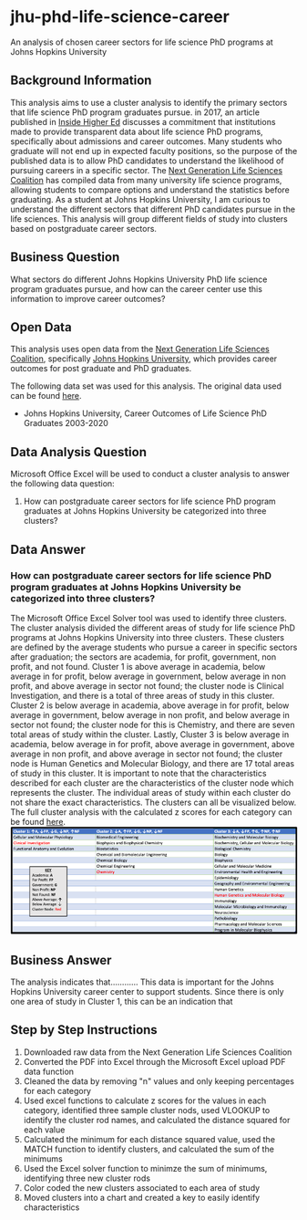# jhu-phd-life-science-career
An analysis of chosen career sectors for life science PhD programs at Johns Hopkins University

## Background Information
This analysis aims to use a cluster analysis to identify the primary sectors that life science PhD program graduates pursue. in 2017, an article published in [Inside Higher Ed](https://www.insidehighered.com/news/2017/12/15/new-calls-clear-easily-accessible-data-phd-program-outcomes-life-sciences) discusses a commitment that institutions made to provide transparent data about life science PhD programs, specifically about admissions and career outcomes. Many students who graduate will not end up in expected faculty positions, so the purpose of the published data is to allow PhD candidates to understand the likelihood of pursuing careers in a specific sector. The [Next Generation Life Sciences Coalition](https://nglscoalition.org/coalition-data/) has compiled data from many university life science programs, allowing students to compare options and understand the statistics before graduating. As a student at Johns Hopkins University, I am curious to understand the different sectors that different PhD candidates pursue in the life sciences. This analysis will group different fields of study into clusters based on postgraduate career sectors.   

## Business Question
What sectors do different Johns Hopkins University PhD life science program graduates pursue, and how can the career center use this information to improve career outcomes? 

## Open Data
This analysis uses open data from the [Next Generation Life Sciences Coalition](https://nglscoalition.org/coalition-data/), specifically [Johns Hopkins University](https://provost.jhu.edu/wp-content/uploads/sites/4/2020/09/ADA-Tables.pdf), which provides career outcomes for post graduate and PhD graduates. 

The following data set was used for this analysis. The original data used can be found [here](https://github.com/cshah13/jhu-phd-life-science-career/blob/main/Original%20Data.xlsx).
- Johns Hopkins University, Career Outcomes of Life Science PhD Graduates 2003-2020

## Data Analysis Question
Microsoft Office Excel will be used to conduct a cluster analysis to answer the following data question:
1. How can postgraduate career sectors for life science PhD program graduates at Johns Hopkins University be categorized into three clusters?

## Data Answer
### How can postgraduate career sectors for life science PhD program graduates at Johns Hopkins University be categorized into three clusters?
The Microsoft Office Excel Solver tool was used to identify three clusters. The cluster analysis divided the different areas of study for life science PhD programs at Johns Hopkins University into three clusters. These clusters are defined by the average students who pursue a career in specific sectors after graduation; the sectors are academia, for profit, government, non profit, and not found. Cluster 1 is above average in academia, below average in for profit, below average in government, below average in non profit, and above average in sector not found; the cluster node is Clinical Investigation, and there is a total of three areas of study in this cluster. Cluster 2 is below average in academia, above average in for profit, below average in government, below average in non profit, and below average in sector not found; the cluster node for this is Chemistry, and there are seven total areas of study within the cluster. Lastly, Cluster 3 is below average in academia, below average in for profit, above average in government, above average in non profit, and above average in sector not found; the cluster node is Human Genetics and Molecular Biology, and there are 17 total areas of study in this cluster. It is important to note that the characteristics described for each cluster are the characteristics of the cluster node which represents the cluster. The individual areas of study within each cluster do not share the exact characteristics. The clusters can all be visualized below. The full cluster analysis with the calculated z scores for each category can be found [here](https://github.com/cshah13/jhu-phd-life-science-career/blob/main/Cluster%20Analysis.xlsx).
![alttext](https://github.com/cshah13/jhu-phd-life-science-career/blob/main/Visualization%20of%20Clusters.png)
## Business Answer
The analysis indicates that............ This data is important for the Johns Hopkins University career center to support students. Since there is only one area of study in Cluster 1, this can be an indication that 

## Step by Step Instructions
1. Downloaded raw data from the Next Generation Life Sciences Coalition
2. Converted the PDF into Excel through the Microsoft Excel upload PDF data function
3. Cleaned the data by removing "n" values and only keeping percentages for each category
4. Used excel functions to calculate z scores for the values in each category, identified three sample cluster nods, used VLOOKUP to identify the cluster rod names, and calculated the distance squared for each value
5. Calculated the minimum for each distance squared value, used the MATCH function to identify clusters, and calculated the sum of the minimums
6. Used the Excel solver function to minimze the sum of minimums, identifying three new cluster rods 
7. Color coded the new clusters associated to each area of study
8. Moved clusters into a chart and created a key to easily identify characteristics
